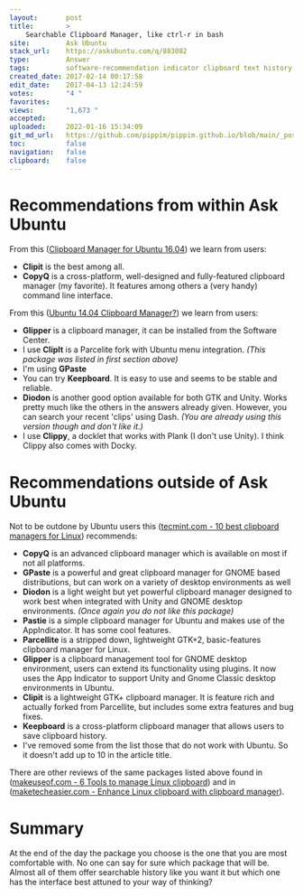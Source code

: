 ```yaml
---
layout:       post
title:        >
    Searchable Clipboard Manager, like ctrl-r in bash
site:         Ask Ubuntu
stack_url:    https://askubuntu.com/q/883082
type:         Answer
tags:         software-recommendation indicator clipboard text history
created_date: 2017-02-14 00:17:58
edit_date:    2017-04-13 12:24:59
votes:        "4 "
favorites:    
views:        "1,673 "
accepted:     
uploaded:     2022-01-16 15:34:09
git_md_url:   https://github.com/pippim/pippim.github.io/blob/main/_posts/2017/2017-02-14-Searchable-Clipboard-Manager^-like-ctrl-r-in-bash.md
toc:          false
navigation:   false
clipboard:    false
---
```


# Recommendations from within Ask Ubuntu

From this ([Clipboard Manager for Ubuntu 16.04][1]) we learn from users:

 - **Clipit** is the best among all.
 - **CopyQ** is a cross-platform, well-designed and fully-featured clipboard manager (my favorite). It features among others a (very handy) command line interface.

From this ([Ubuntu 14.04 Clipboard Manager?][2]) we learn from users:

 - **Glipper** is a clipboard manager, it can be installed from the Software Center.
 - I use **ClipIt** is a Parcelite fork with Ubuntu menu integration. *(This package was listed in first section above)*
 - I'm using **GPaste**
 - You can try **Keepboard**. It is easy to use and seems to be stable and reliable.
 - **Diodon** is another good option available for both GTK and Unity. Works pretty much like the others in the answers already given. However, you can search your recent 'clips' using Dash. *(You are already using this version though and don't like it.)*
 - I use **Clippy**, a docklet that works with Plank (I don't use Unity). I think Clippy also comes with Docky.

# Recommendations outside of Ask Ubuntu

Not to be outdone by Ubuntu users this ([tecmint.com - 10 best clipboard managers for Linux][3]) recommends:

 - **CopyQ** is an advanced clipboard manager which is available on most if not all platforms.
 - **GPaste** is a powerful and great clipboard manager for GNOME based distributions, but can work on a variety of desktop environments as well
 - **Diodon** is a light weight but yet powerful clipboard manager designed to work best when integrated with Unity and GNOME desktop environments. *(Once again you do not like this package)*
 - **Pastie** is a simple clipboard manager for Ubuntu and makes use of the AppIndicator. It has some cool features.
 - **Parcellite** is a stripped down, lightweight GTK+2, basic-features clipboard manager for Linux.
 - **Glipper** is a clipboard management tool for GNOME desktop environment, users can extend its functionality using plugins. It now uses the App Indicator to support Unity and Gnome Classic desktop environments in Ubuntu.
 - **Clipit** is a lightweight GTK+ clipboard manager. It is feature rich and actually forked from Parcellite, but includes some extra features and bug fixes.
 - **Keepboard** is a cross-platform clipboard manager that allows users to save clipboard history.
 - I've removed some from the list those that do not work with Ubuntu. So it doesn't add up to 10 in the article title.

There are other reviews of the same packages listed above found in ([makeuseof.com - 6 Tools to manage Linux clipboard][4]) and in ([maketecheasier.com - Enhance Linux clipboard with clipboard manager][5]).

# Summary

At the end of the day the package you choose is the one that you are most comfortable with. No one can say for sure which package that will be. Almost all of them offer searchable history like you want it but which one has the interface best attuned to your way of thinking?

  [1]: https://askubuntu.com/questions/850209/clipboard-manager-for-ubuntu-16-04
  [2]: https://askubuntu.com/questions/584034/ubuntu-14-04-clipboard-manager
  [3]: http://www.tecmint.com/best-clipboard-managers-for-linux/
  [4]: http://www.makeuseof.com/tag/6-tools-manage-linux-clipboard/
  [5]: https://www.maketecheasier.com/enhance-linux-clipboard-with-clipboard-manager/
